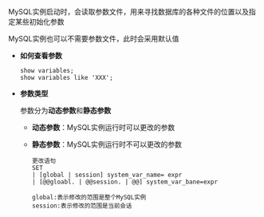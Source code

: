 MySQL实例启动时，会读取参数文件，用来寻找数据库的各种文件的位置以及指定某些初始化参数

MySQL实例也可以不需要参数文件，此时会采用默认值

* **如何查看参数**
  
  ```
  show variables;
  show variables like 'XXX';
  ```

* **参数类型**
  
  参数分为**动态参数**和**静态参数**
  
  * **动态参数**：MySQL实例运行时可以更改的参数
  
  * **静态参数**：MySQL实例运行时不可以更改的参数
    
    ```
    更改语句
    SET 
    | [global | session] system_var_name= expr
    | [@@gloabl. | @@session. | @@] system_var_bane=expr
    
    global:表示修改的范围是整个MySQL实例
    session:表示修改的范围是当前会话
    ```
